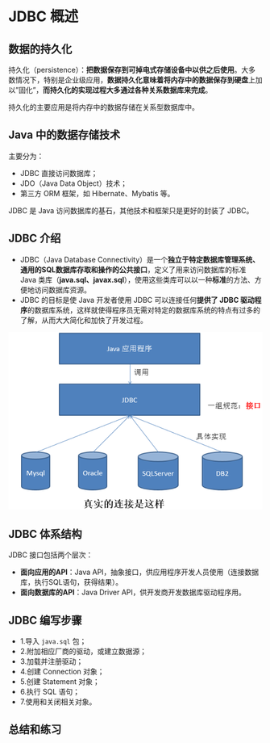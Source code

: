 # JDBC 概述

## 数据的持久化

持久化（persistence）：**把数据保存到可掉电式存储设备中以供之后使用**。大多数情况下，特别是企业级应用，**数据持久化意味着将内存中的数据保存到硬盘**上加以”固化”，**而持久化的实现过程大多通过各种关系数据库来完成**。

持久化的主要应用是将内存中的数据存储在关系型数据库中。

## Java 中的数据存储技术

主要分为：

* JDBC 直接访问数据库；
* JDO（Java Data Object）技术；
* 第三方 ORM 框架，如 Hibernate、Mybatis 等。

JDBC 是 Java 访问数据库的基石，其他技术和框架只是更好的封装了 JDBC。

## JDBC 介绍

* JDBC（Java Database Connectivity）是一个**独立于特定数据库管理系统、通用的SQL数据库存取和操作的公共接口**，定义了用来访问数据库的标准 Java 类库（**java.sql、javax.sql**），使用这些类库可以以一种**标准**的方法、方便地访问数据库资源。
* JDBC 的目标是使 Java 开发者使用 JDBC 可以连接任何**提供了 JDBC 驱动程序**的数据库系统，这样就使得程序员无需对特定的数据库系统的特点有过多的了解，从而大大简化和加快了开发过程。

![JDBC介绍](../../img/JDBC介绍.png)

## JDBC 体系结构

JDBC 接口包括两个层次：

* **面向应用的API**：Java API，抽象接口，供应用程序开发人员使用（连接数据库，执行SQL语句，获得结果）。
* **面向数据库的API**：Java Driver API，供开发商开发数据库驱动程序用。

## JDBC 编写步骤

* 1.导入 `java.sql` 包；
* 2.附加相应厂商的驱动，或建立数据源；
* 3.加载并注册驱动；
* 4.创建 Connection 对象；
* 5.创建 Statement 对象；
* 6.执行 SQL 语句；
* 7.使用和关闭相关对象。

## 总结和练习
